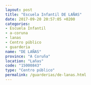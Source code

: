 ```yaml
---
layout: post
title: "Escuela Infantil DE LAÑAS"
date: 2017-09-20 20:57:05 +0200
categories:
- Escuela Infantil
- a-coruna
- lanas
- Centro público
- guarderia
name: "DE LAÑAS"
province: "A Coruña"
location: "Lañas"
code: "15000843"
type: "Centro público"
permalink: /guarderias/de-lanas.html
---
```

